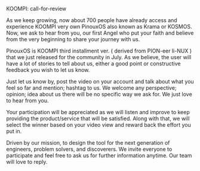 KOOMPI: call-for-review

As we keep growing, now about 700 people have already access and experience KOOMPI very own PinouxOS also known as Krama or KOSMOS. Now, we ask to hear from you, our first Angel who put your faith and believe from the very beginning to share your journey with us. 

PinouxOS is KOOMPI third installment ver. ( derived from PION-eer li-NUX ) that we just released for the community in July. As we believe, the user will have a lot of stories to tell about us, either a good point or constructive feedback you wish to let us know. 

Just let us know by, post the video on your account and talk about what you feel so far and mention; hashtag to us. We welcome any perspective; opinion; idea about us there will be no specific way we ask for. We just love to hear from you. 

Your participation will be appreciated as we will listen and improve to keep providing the product/service that will be satisfied. Along with that, we will select the winner based on your video view and reward back the effort you put in. 

Driven by our mission, to design the tool for the next generation of engineers, problem solvers, and discoverers. We invite everyone to participate and feel free to ask us for further information anytime. Our team will love to reply. 
